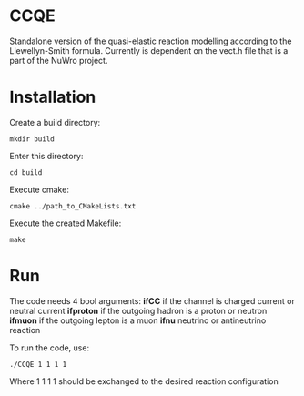 # CCQE
Standalone version of the quasi-elastic reaction modelling according to the Llewellyn-Smith formula.
Currently is dependent on the vect.h file that is a part of the NuWro project.

# Installation
Create a build directory:
```
mkdir build
```
Enter this directory:
```
cd build
```
Execute cmake:
```
cmake ../path_to_CMakeLists.txt
```
Execute the created Makefile:
```
make
```

# Run
The code needs 4 bool arguments:
**ifCC** if the channel is charged current or neutral current
**ifproton** if the outgoing hadron is a proton or neutron
**ifmuon** if the outgoing lepton is a muon
**ifnu** neutrino or antineutrino reaction

To run the code, use:
```
./CCQE 1 1 1 1
```
Where 1 1 1 1 should be exchanged to the desired reaction configuration
